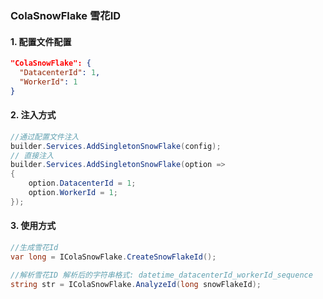 ﻿### ColaSnowFlake 雪花ID

#### 1. 配置文件配置

```json
"ColaSnowFlake": {
  "DatacenterId": 1,
  "WorkerId": 1
}
```

#### 2. 注入方式

```csharp
//通过配置文件注入
builder.Services.AddSingletonSnowFlake(config);
// 直接注入
builder.Services.AddSingletonSnowFlake(option =>
{
    option.DatacenterId = 1;
    option.WorkerId = 1;
});
```

#### 3. 使用方式

````csharp
//生成雪花Id
var long = IColaSnowFlake.CreateSnowFlakeId();

//解析雪花ID 解析后的字符串格式: datetime_datacenterId_workerId_sequence
string str = IColaSnowFlake.AnalyzeId(long snowFlakeId);
````